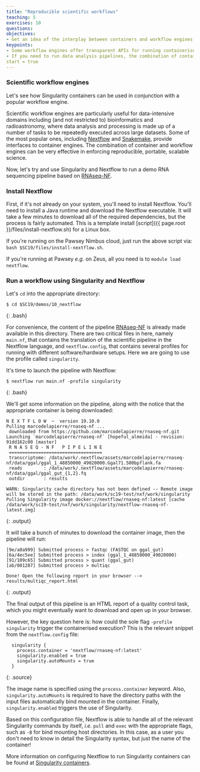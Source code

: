 ```yaml
---
title: "Reproducible scientific workflows"
teaching: 5
exercises: 10
questions:
objectives:
- Get an idea of the interplay between containers and workflow engines
keypoints:
- Some workflow engines offer transparent APIs for running containerised applications
- If you need to run data analysis pipelines, the combination of containers and workflow engines can really make your life easier!
start = true
---
```



### Scientific workflow engines

Let's see how Singularity containers can be used in conjunction with a popular workflow engine.

Scientific workflow engines are particularly useful for data-intensive domains including (and not restricted to) bioinformatics and radioastronomy, where data analysis and processing is made up of a number of tasks to be repeatedly executed across large datasets. Some of the most popular ones, including [Nextflow](https://www.nextflow.io) and [Snakemake](https://snakemake.readthedocs.io), provide interfaces to container engines. The combination of container and workflow engines can be very effective in enforcing reproducible, portable, scalable science.

Now, let's try and use Singularity and Nextflow to run a demo RNA sequencing pipeline based on [RNAseq-NF](https://github.com/nextflow-io/rnaseq-nf).


### Install Nextflow

First, if it's not already on your system, you'll need to install Nextflow. You'll need to install a Java runtime and download the Nextflow executable. It will take a few minutes to download all of the required dependencies, but the process is fairly automated. This is a template install [script]({{ page.root }}/files/install-nextflow.sh) for a Linux box.

If you're running on the Pawsey Nimbus cloud, just run the above script via: `bash $SC19/files/install-nextflow.sh`.

If you're running at Pawsey *e.g.* on Zeus, all you need is to `module load nextflow`.


### Run a workflow using Singularity and Nextflow

Let's `cd` into the appropriate directory:

```
$ cd $SC19/demos/10_nextflow
```
{: .bash}

For convenience, the content of the pipeline [RNAseq-NF](https://github.com/nextflow-io/rnaseq-nf) is already made available in this directory. There are two critical files in here, namely `main.nf`, that contains the translation of the scientific pipeline in the Nextflow language, and `nextflow.config`, that contains several profiles for running with different software/hardware setups. Here we are going to use the profile called `singularity`.

It's time to launch the pipeline with Nextflow:

```
$ nextflow run main.nf -profile singularity
```
{: .bash}

We'll get some information on the pipeline, along with the notice that the appropriate container is being downloaded:

```
N E X T F L O W  ~  version 19.10.0
Pulling marcodelapierre/rnaseq-nf ...
 downloaded from https://github.com/marcodelapierre/rnaseq-nf.git
Launching `marcodelapierre/rnaseq-nf` [hopeful_almeida] - revision: 91dd162c00 [master]
 R N A S E Q - N F   P I P E L I N E
 ===================================
 transcriptome: /data/work/.nextflow/assets/marcodelapierre/rnaseq-nf/data/ggal/ggal_1_48850000_49020000.Ggal71.500bpflank.fa
 reads        : /data/work/.nextflow/assets/marcodelapierre/rnaseq-nf/data/ggal/ggal_gut_{1,2}.fq
 outdir       : results

WARN: Singularity cache directory has not been defined -- Remote image will be stored in the path: /data/work/sc19-test/nxf/work/singularity
Pulling Singularity image docker://nextflow/rnaseq-nf:latest [cache /data/work/sc19-test/nxf/work/singularity/nextflow-rnaseq-nf-latest.img]
```
{: .output}

It will take a bunch of minutes to download the container image, then the pipeline will run:

```
[9e/a8a999] Submitted process > fastqc (FASTQC on ggal_gut)
[6a/4ec5ee] Submitted process > index (ggal_1_48850000_49020000)
[91/109c65] Submitted process > quant (ggal_gut)
[ab/081287] Submitted process > multiqc

Done! Open the following report in your browser --> results/multiqc_report.html

```
{: .output}

The final output of this pipeline is an HTML report of a quality control task, which you might eventually want to download and open up in your browser.  

However, the key question here is: how could the sole flag `-profile singularity` trigger the containerised execution? This is the relevant snippet from the `nextflow.config` file:

```
  singularity {
    process.container = 'nextflow/rnaseq-nf:latest'
    singularity.enabled = true
    singularity.autoMounts = true
  }
```
{: .source}

The image name is specified using the `process.container` keyword. Also, `singularity.autoMounts` is required to have the directory paths with the input files automatically bind mounted in the container. Finally, `singularity.enabled` triggers the use of Singularity.

Based on this configuration file, Nextflow is able to handle all of the relevant Singularity commands by itself, *i.e.* `pull` and `exec` with the appropriate flags, such as `-B` for bind mounting host directories. In this case, as a user you don't need to know in detail the Singularity syntax, but just the name of the container!

More information on configuring Nextflow to run Singularity containers can be found at [Singularity containers](https://www.nextflow.io/docs/latest/singularity.html).
